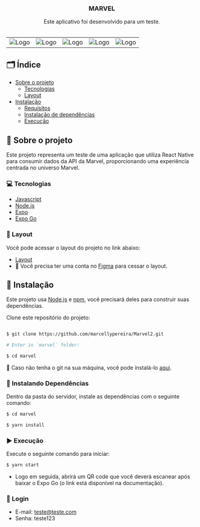 
  <h3 align="center">MARVEL</h3>
  <p align="center">
    Este aplicativo foi desenvolvido para um teste.
    <br />
    <br />
  </p>
</p>

<div align="center">
  <table>
    <tr>
      <td><img src="https://github.com/marcellypereira/Marvel2/assets/116754560/cd13129b-c1ee-4038-80af-512f2e6bd451" alt="Logo" /></td>
      <td><img src="https://github.com/marcellypereira/Marvel2/assets/116754560/b1d6d20a-cf91-4fd9-aed9-17c594e73154" alt="Logo" /></td>
       <td><img src="https://github.com/marcellypereira/Marvel2/assets/116754560/36329ed5-2e09-464f-83d8-b8f8ddc7654d" alt="Logo" /></td>
      <td><img src="https://github.com/marcellypereira/Marvel2/assets/116754560/5c2fee8f-0a72-4bbb-970b-28d0e78a96ba" alt="Logo" /></td>
      <td><img src="https://github.com/marcellypereira/Marvel2/assets/116754560/e933668f-4798-4d03-96de-4337d4a95c58" alt="Logo" /></td>
     
 </tr>
  </table>
</div>


<!-- TABLE OF CONTENTS -->
## 🗂 Índice

* [Sobre o projeto](#book-sobre-o-projeto)
  * [Tecnologias](#computer-tecnologias)
  * [Layout](#art-layout)
* [Instalação](#bricks-instalação)
  * [Requisitos](#construction-requisitos)
  * [Instalação de dependências](#construction-instalando-dependencias)
  * [Execução](#arrow_forward-running)

## :book: Sobre o projeto


Este projeto representa um teste de uma aplicação que utiliza React Native para consumir dados da API da Marvel, proporcionando uma experiência centrada no universo Marvel.

### :computer: Tecnologias

* [Javascript](https://www.javascript.com/)
* [Node.js](https://nodejs.org/en/)
* [Expo](https://docs.expo.dev/get-started/installation/)
* [Expo Go](https://expo.dev/client)

### :art: Layout

Você pode acessar o layout do projeto no link abaixo:

* [Layout](https://www.figma.com/file/U05pXQdE3iHtKMN1QLQyl8/Teste-de-Desenvolvimento-Pontua-Mobile-(Copy)?type=design&node-id=2773-301&mode=design&t=QvWWwF8fqtmH4Q3y-0)
* 🚨 Você precisa ter uma conta no [Figma](https://www.figma.com) para cessar o layout.

## :bricks: Instalação

Este projeto usa [Node.js](https://nodejs.org/en/) e [npm](https://www.npmjs.com/), você precisará deles para construir suas dependências.


Clone este repositório do projeto:
```bash

$ git clone https://github.com/marcellypereira/Marvel2.git

# Enter in `marvel` folder:

$ cd marvel
```

🚨 Caso não tenha o git na sua máquina, você pode instalá-lo [aqui](https://git-scm.com/downloads).

### :construction: Instalando Dependências

Dentro da pasta do servidor, instale as dependências com o seguinte comando:

```bash
$ cd marvel

$ yarn install
```


### :arrow_forward: Execução

Execute o seguinte comando para iniciar:

```bash
$ yarn start
```

* Logo em seguida, abrirá um QR code que você deverá escanear após baixar o Expo Go (o link está disponível na documentação).

### 🚨 Login 
- E-mail: teste@teste.com
- Senha: teste123


